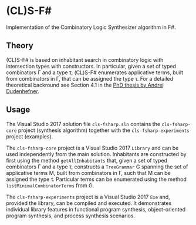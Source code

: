 # (CL)S-F# 
Implementation of the Combinatory Logic Synthesizer algorithm in F#. 

## Theory

(CL)S-F# is based on inhabitant search in combinatory logic with intersection types with constructors.
In particular, given a set of typed combinators Γ and a type τ, (CL)S-F# enumerates applicative terms, built from combinators in Γ, that can be assigned the type τ.
For a detailed theoretical backround see Section 4.1 in the [PhD thesis by Andrej Dudenhefner](https://ls14-www.cs.tu-dortmund.de/cms/en/staffpages/dudenhefner/publications/index.php).

## Usage

The Visual Studio 2017 solution file `cls-fsharp.sln` contains the `cls-fsharp-core` project (synthesis algorithm) together with the `cls-fsharp-experiments` project (examples).

The `cls-fsharp-core` project is a Visual Studio 2017 `Library` and can be used independently from the main solution.
Inhabitants are constructed by first using the method `getAllInhabitants` that, given a set of typed combinators Γ and a type τ, constructs a `TreeGrammar` G spanning the set of applicative terms M, built from combinators in Γ, such that M can be assigned the type τ.
Particular terms can be enumerated using the method `listMinimalCombinatorTerms` from G.

The `cls-fsharp-experiments` project is a Visual Studio 2017 `Exe` and, provided the library, can be compiled and executed.
It demonstrates individual library features in functional program synthesis, object-oriented program synthesis, and process synthesis scenarios.
